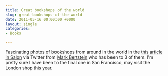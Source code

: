 ```yaml
---
title: Great bookshops of the world
slug: great-bookshops-of-the-world
date: 2011-05-16 00:00:00 +0000
layout: single
categories: 
- Books

---
```

Fascinating photos of bookshops from around in the world in the [this article in Salon][salon] via Twitter from [Mark Bertstein][markbernstein] who has been to 3 of them. I'm pretty sure I have been to the final one in San Francisco, may visit the London shop this year.

[markbernstein]: http://www.markbernstein.org/ "Mark Bernstein Home Page"
[salon]: http://www.salon.com/life/feature/2011/05/15/trazzler_slide_show_beautiful_bookstores/slideshow.html
